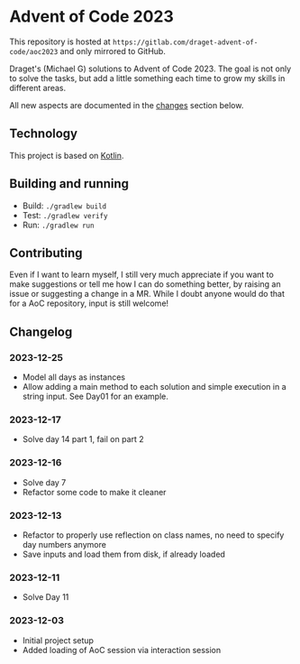# Advent of Code 2023

This repository is hosted at `https://gitlab.com/draget-advent-of-code/aoc2023` and only mirrored to GitHub.

Draget's (Michael G) solutions to Advent of Code 2023. The goal is not only to solve the tasks, but add a little something each time to grow my skills in different areas.

All new aspects are documented in the [changes](#changelog) section below.

## Technology

This project is based on [Kotlin](https://kotlinlang.org/).

## Building and running

* Build: `./gradlew build`
* Test: `./gradlew verify`
* Run: `./gradlew run`

## Contributing

Even if I want to learn myself, I still very much appreciate if you want to make suggestions or tell me how I can do something better, by raising an issue or suggesting a change in a MR. While I doubt anyone would do that for a AoC repository, input is still welcome!

## Changelog

### 2023-12-25

* Model all days as instances
* Allow adding a main method to each solution and simple execution in a string input. See Day01 for an example.

### 2023-12-17

* Solve day 14 part 1, fail on part 2

### 2023-12-16

* Solve day 7
* Refactor some code to make it cleaner

### 2023-12-13

* Refactor to properly use reflection on class names, no need to specify day numbers anymore
* Save inputs and load them from disk, if already loaded

### 2023-12-11

* Solve Day 11

### 2023-12-03

* Initial project setup
* Added loading of AoC session via interaction session
